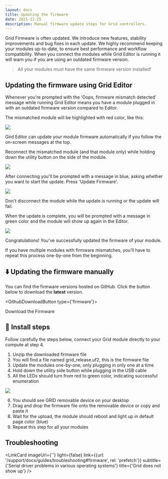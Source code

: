 ```yaml
---
layout: docs
title: Updating the firmware
date: 2021-11-25
description: Manual firmware update steps for Grid controllers.
---
```


<script>

  import GithubDownloadButton from '$lib/mdsvex/components/_GithubDownloadButton.svelte';
  import LinkCard from '$lib/mdsvex/components/_LinkCard.svelte';

</script>

Grid Firmware is often updated. We introduce new features, stability improvements and bug fixes in each update. We highly recommend keeping your modules up-to-date, to ensure best performance and workflow compatibility. When you connect the modules while Grid Editor is running it will warn you if you are using an outdated firmware version.

> All your modules must have the same firmware version installed!

## Updating the firmware using Grid Editor

Whenever you're prompted with the 'Oops, firmware mismatch detected' message while running Grid Editor means you have a module plugged in with an outdated firmware version compared to Editor.

The mismatched module will be highlighted with red color, like this:

![](/images/docs/firmware_mismatch.png)

Gird Editor can update your module firmware automatically if you follow the on-screen messages at the top.

Reconnect the mismatched module (and that module only) while holding down the utility button on the side of the module.

<img style="max-width:400px" src="/images/docs/utility_conn.gif">

After connecting you'll be prompted with a message in blue, asking whether you want to start the update. Press 'Update Firmware'.

![](/images/docs/bootloader_detected_update_start.png)

Don't disconnect the module while the update is running or the update will fail.

When the update is complete, you will be prompted with a message in green color and the module will show up again in the Editor.

![](/images/docs/update_success.png)

Congratulations! You've successfully updated the firmware of your module.

If you have multiple modules with firmware mismatches, you'll have to repeat this process one-by-one from the beginning.

## ⬇️ Updating the firmware manually

You can find the firmware versions hosted on GitHub. Click the button below to download the **latest** version.

<GithubDownloadButton type={'firmware'}>
  <div>Download the Firmware</div>
</GithubDownloadButton>

## 💾 Install steps

Follow carefully the steps below, connect your Grid module directly to your compute at step 4.

1. Unzip the downloaded firmware file
2. You will find a file named grid_release.uf2, this is the firmware file
3. Update the modules one-by-one, only plugging in only one at a time
4. Hold down the utility side button while plugging in the USB cable
5. All the LEDs should turn from red to green color, indicating successful enumeration
<img style="max-width:400px" src="/images/docs/utility_conn.gif">

6. You should see GRID removable device on your desktop
2. Drag and drop the firmware file onto the removable device or copy and paste it
3. Wait for the upload, the module should reboot and light up in default page color (blue)
4. Repeat this step for all your modules

## Troubleshooting

<LinkCard
  imageUrl={''} 
  light={false}
  link={{url: '/support/docs/guides/troubleshooting#firmware', rel: 'prefetch'}}
  subtitle={'Serial driver problems in various operating systems'}
  title={'Grid does not show up'}
/>
